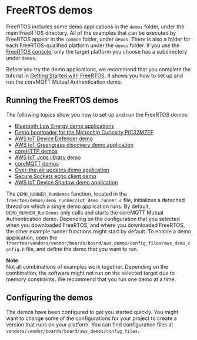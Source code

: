 # FreeRTOS demos<a name="freertos-next-steps"></a>

FreeRTOS includes some demo applications in the `demos` folder, under the main FreeRTOS directory\. All of the examples that can be executed by FreeRTOS appear in the `common` folder, under `demos`\. There is also a folder for each FreeRTOS\-qualified platform under the `demos` folder\. If you use the [FreeRTOS console](https://console.aws.amazon.com/freertos), only the target platform you choose has a subdirectory under `demos`\.

Before you try the demo applications, we recommend that you complete the tutorial in [Getting Started with FreeRTOS](freertos-getting-started.md)\. It shows you how to set up and run the coreMQTT Mutual Authentication demo\.

## Running the FreeRTOS demos<a name="running-demos"></a>

The following topics show you how to set up and run the FreeRTOS demos:
+ [Bluetooth Low Energy demo applications](ble-demo.md)
+ [Demo bootloader for the Microchip Curiosity PIC32MZEF](microchip-bootloader.md)
+ [AWS IoT Device Defender demo](dd-demo.md)
+ [AWS IoT Greengrass discovery demo application](gg-demo.md)
+ [coreHTTP demos](core-http-demo.md)
+ [AWS IoT Jobs library demo](freertos-jobs-demo.md)
+ [coreMQTT demos](mqtt-demo.md)
+ [Over\-the\-air updates demo application](ota-demo.md)
+ [Secure Sockets echo client demo](secure-sockets-demo.md)
+ [AWS IoT Device Shadow demo application](shadow-demo.md)

The `DEMO_RUNNER_RunDemos` function, located in the `freertos/demos/demo_runner/iot_demo_runner.c` file, initializes a detached thread on which a single demo application runs\. By default, `DEMO_RUNNER_RunDemos` only calls and starts the coreMQTT Mutual Authentication demo\. Depending on the configuration that you selected when you downloaded FreeRTOS, and where you downloaded FreeRTOS, the other example runner functions might start by default\. To enable a demo application, open the `freertos/vendors/vendor/boards/board/aws_demos/config_files/aws_demo_config.h` file, and define the demo that you want to run\.

**Note**  
Not all combinations of examples work together\. Depending on the combination, the software might not run on the selected target due to memory constraints\. We recommend that you run one demo at a time\.

## Configuring the demos<a name="configuring-demos"></a>

The demos have been configured to get you started quickly\. You might want to change some of the configurations for your project to create a version that runs on your platform\. You can find configuration files at `vendors/vendor/boards/board/aws_demos/config_files`\.